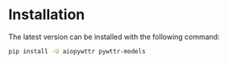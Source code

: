 # Installation

The latest version can be installed with the following command:

```bash
pip install -U aiopywttr pywttr-models
```
